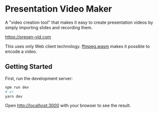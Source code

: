 # Presentation Video Maker

A "video creation tool" that makes it easy to create presentation videos by simply importing slides and recording them.

https://presen-vid.com

This uses only Web client technology. [ffmpeg.wasm](https://github.com/ffmpegwasm/ffmpeg.wasm) makes it possible to encode a video.

## Getting Started

First, run the development server:

```bash
npm run dev
# or
yarn dev
```

Open [http://localhost:3000](http://localhost:3000) with your browser to see the result.
